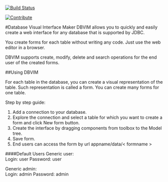 [![Build Status](https://travis-ci.org/sinnlabs/dbvim.svg?branch=master)](https://travis-ci.org/sinnlabs/dbvim) 

[![Contribute](https://rawgit.com/slemeur/4a900bb68300a2643679/raw/1ad2c6d784c92fc21886c765bc6315a1f2ee690c/codenvy-contribute.svg)](https://codenvy.com/f?id=9guh1zr7gc0kuprd) 

#Database Visual Interface Maker
DBVIM allows you to quickly and easily create a web interface for any database that is supported by JDBC.

You create forms for each table without writing any code. Just use the web editor in a browser.

DBVIM supports create, modify, delete and search operations for the end user of the created forms.


##Using DBVIM

For each table in the database, you can create a visual representation of the table. Such representation is called a form.
You can create many forms for one table.

Step by step guide:

1. Add a connection to your database.
2. Explore the connection and select a table for which you want to create a form and click New form button.
3. Create the interface by dragging components from toolbox to the Model tree.
4. Save form.
5. End users can access the form by url appname/data/< formname >

####Default Users
Generic user:<br/>
Login: user
Password: user

Generic admin:<br/>
Login: admin
Password: admin

